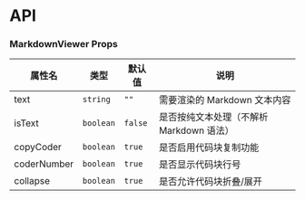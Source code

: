 # API

### MarkdownViewer Props

| 属性名 | 类型 | 默认值 | 说明 |
|--------|------|--------|------|
| text | `string` | `""` | 需要渲染的 Markdown 文本内容 |
| isText | `boolean` | `false` | 是否按纯文本处理（不解析 Markdown 语法） |
| copyCoder | `boolean` | `true` | 是否启用代码块复制功能 |
| coderNumber | `boolean` | `true` | 是否显示代码块行号 |
| collapse | `boolean` | `true` | 是否允许代码块折叠/展开 |
